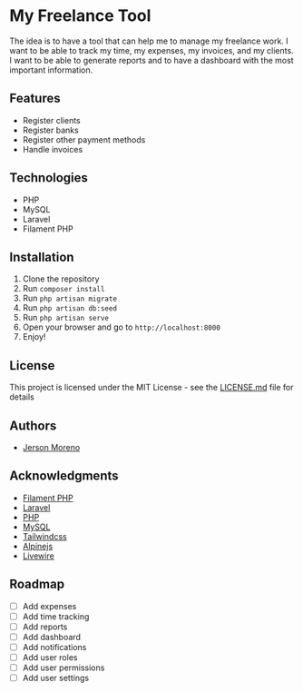 # My Freelance Tool

The idea is to have a tool that can help me to manage my freelance work. I want to be able to track my time, my expenses, my invoices, and my clients. I want to be able to generate reports and to have a dashboard with the most important information.

## Features
- Register clients
- Register banks
- Register other payment methods
- Handle invoices

## Technologies
- PHP
- MySQL
- Laravel
- Filament PHP

## Installation
1. Clone the repository
2. Run `composer install`
3. Run `php artisan migrate`
4. Run `php artisan db:seed`
5. Run `php artisan serve`
6. Open your browser and go to `http://localhost:8000`
7. Enjoy!

## License
This project is licensed under the MIT License - see the [LICENSE.md](LICENSE.md) file for details

## Authors
- [Jerson Moreno](https://jersonmr.netlify.app)

## Acknowledgments
- [Filament PHP](https://filamentphp.com)
- [Laravel](https://laravel.com)
- [PHP](https://www.php.net)
- [MySQL](https://www.mysql.com)
- [Tailwindcss](https://tailwindcss.com)
- [Alpinejs](https://alpinejs.dev)
- [Livewire](https://livewire.laravel.com)

## Roadmap
- [ ] Add expenses
- [ ] Add time tracking
- [ ] Add reports
- [ ] Add dashboard
- [ ] Add notifications
- [ ] Add user roles
- [ ] Add user permissions
- [ ] Add user settings
